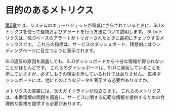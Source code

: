 # 目的のあるメトリクス

[第5章](../../05_alerting-on-slos/README.md)では、システムのエラーバジェットが脅威にさらされているときに、SLIメトリクスを使って監視およびアラートを行う方法について説明します。
SLIメトリクスは、SLOベースのアラートがトリガーされたときに最初にチェックするメトリクスです。
これらの指標は、サービスのダッシュボード、理想的にはランディングページに目立つように表示されます。

SLO違反の原因を調査しても、SLOダッシュボードから十分な情報が得られないことがほとんどです。
これらのダッシュボードは、SLOに違反していることを示していますが、必ずしもその理由を示しているわけではありません。
監視ダッシュボードには、他にどのようなデータを表示する必要がありますか。

メトリクスの実装には、次のガイドラインが役立ちます。
これらのメトリクスは、本番環境の問題を調査し、サービスに関する広範な情報を提供するための合理的な監視を提供する必要があります。
